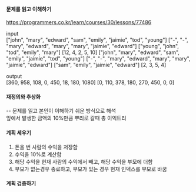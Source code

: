 #### 문제를 읽고 이해하기
https://programmers.co.kr/learn/courses/30/lessons/77486

input</br>
["john", "mary", "edward", "sam", "emily", "jaimie", "tod", "young"]	["-", "-", "mary", "edward", "mary", "mary", "jaimie", "edward"]	["young", "john", "tod", "emily", "mary"]	[12, 4, 2, 5, 10]
["john", "mary", "edward", "sam", "emily", "jaimie", "tod", "young"]	["-", "-", "mary", "edward", "mary", "mary", "jaimie", "edward"]	["sam", "emily", "jaimie", "edward"]	[2, 3, 5, 4]

output</br>
[360, 958, 108, 0, 450, 18, 180, 1080]
[0, 110, 378, 180, 270, 450, 0, 0]

#### 재정의와 추상화<br>
-- 문제를 읽고 본인이 이해하기 쉬운 방식으로 해석<br>
잎에서 발생한 금액의 10%만큼 뿌리로 갈때 총 이익트리

#### 계획 세우기<br>
1. 돈을 번 사람의 수익을 저장함
2. 수익을 10%로 계산함
3. 해당 수익을 현재 사람의 수익에서 빼고, 해당 수익을 부모에 더함
4. 부모가 없는경우 종료하고, 부모가 있는 경우 현재 인덱스를 부모로 바꿈


#### 계획 검증하기
